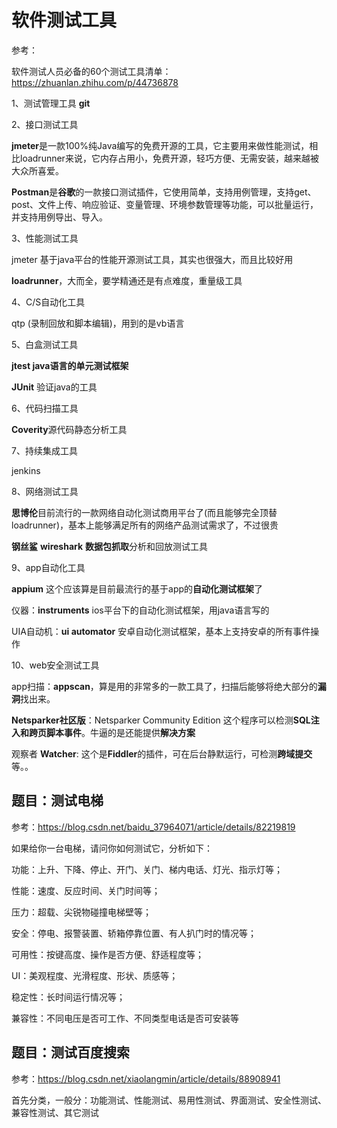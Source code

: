 # 软件测试工具

参考：

软件测试人员必备的60个测试工具清单：https://zhuanlan.zhihu.com/p/44736878

1、测试管理工具	 **git** 



2、接口测试工具

**jmeter**是一款100%纯Java编写的免费开源的工具，它主要用来做性能测试，相比loadrunner来说，它内存占用小，免费开源，轻巧方便、无需安装，越来越被大众所喜爱。

**Postman**是**谷歌**的一款接口测试插件，它使用简单，支持用例管理，支持get、post、文件上传、响应验证、变量管理、环境参数管理等功能，可以批量运行，并支持用例导出、导入。



3、性能测试工具

 jmeter 基于java平台的性能开源测试工具，其实也很强大，而且比较好用 

 **loadrunner**，大而全，要学精通还是有点难度，重量级工具 



4、C/S自动化工具

qtp (录制回放和脚本编辑)，用到的是vb语言 



5、白盒测试工具

**jtest java语言的单元测试框架**

**JUnit** 验证java的工具



6、代码扫描工具

**Coverity**源代码静态分析工具 



7、持续集成工具

 jenkins 



8、网络测试工具

**思博伦**目前流行的一款网络自动化测试商用平台了(而且能够完全顶替loadrunner)，基本上能够满足所有的网络产品测试需求了，不过很贵 

**钢丝鲨** **wireshark** **数据包抓取**分析和回放测试工具 



9、app自动化工具

**appium** 这个应该算是目前最流行的基于app的**自动化测试框架**了

仪器：**instruments**  ios平台下的自动化测试框架，用java语言写的

UIA自动机：**ui automator** 安卓自动化测试框架，基本上支持安卓的所有事件操作



10、web安全测试工具

app扫描：**appscan**，算是用的非常多的一款工具了，扫描后能够将绝大部分的**漏洞**找出来。 

**Netsparker社区版**：Netsparker Community Edition 这个程序可以检测**SQL注入和跨页脚本事件**。牛逼的是还能提供**解决方案** 

观察者 **Watcher**: 这个是**Fiddler**的插件，可在后台静默运行，可检测**跨域提交**等。。 

## 题目：测试电梯 



参考：https://blog.csdn.net/baidu_37964071/article/details/82219819



如果给你一台电梯，请问你如何测试它，分析如下：

功能：上升、下降、停止、开门、关门、梯内电话、灯光、指示灯等；

性能：速度、反应时间、关门时间等；

压力：超载、尖锐物碰撞电梯壁等；

安全：停电、报警装置、轿箱停靠位置、有人扒门时的情况等；

可用性：按键高度、操作是否方便、舒适程度等；

UI：美观程度、光滑程度、形状、质感等；

稳定性：长时间运行情况等；

兼容性：不同电压是否可工作、不同类型电话是否可安装等



## 题目：测试百度搜索



参考：https://blog.csdn.net/xiaolangmin/article/details/88908941



首先分类，一般分：功能测试、性能测试、易用性测试、界面测试、安全性测试、兼容性测试、其它测试 